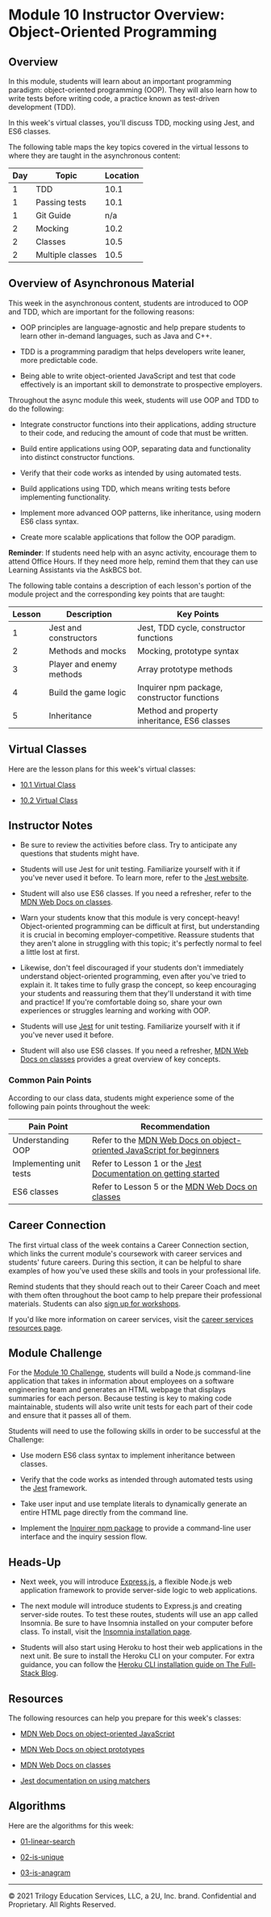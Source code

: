 # Module 10 Instructor Overview: Object-Oriented Programming

## Overview

In this module, students will learn about an important programming paradigm: object-oriented programming (OOP). They will also learn how to write tests before writing code, a practice known as test-driven development (TDD).

In this week's virtual classes, you'll discuss TDD, mocking using Jest, and ES6 classes.

The following table maps the key topics covered in the virtual lessons to where they are taught in the asynchronous content:

| Day  | Topic              | Location |
| ---  | ---                | ---      |
| 1    | TDD                | 10.1     |
| 1    | Passing tests      | 10.1     |
| 1    | Git Guide          | n/a      |
| 2    | Mocking            | 10.2     |
| 2    | Classes            | 10.5     |
| 2    | Multiple classes   | 10.5     |

## Overview of Asynchronous Material

This week in the asynchronous content, students are introduced to OOP and TDD, which are important for the following reasons:

* OOP principles are language-agnostic and help prepare students to learn other in-demand languages, such as Java and C++.

* TDD is a programming paradigm that helps developers write leaner, more predictable code.

* Being able to write object-oriented JavaScript and test that code effectively is an important skill to demonstrate to prospective employers.

Throughout the async module this week, students will use OOP and TDD to do the following:

* Integrate constructor functions into their applications, adding structure to their code, and reducing the amount of code that must be written.

* Build entire applications using OOP, separating data and functionality into distinct constructor functions.

* Verify that their code works as intended by using automated tests.

* Build applications using TDD, which means writing tests before implementing functionality.

* Implement more advanced OOP patterns, like inheritance, using modern ES6 class syntax.

* Create more scalable applications that follow the OOP paradigm.

**Reminder**: If students need help with an async activity, encourage them to attend Office Hours. If they need more help, remind them that they can use Learning Assistants via the AskBCS bot.

The following table contains a description of each lesson's portion of the module project and the corresponding key points that are taught:

| Lesson   | Description                | Key Points                                                                            |
| ---      | ---                        | ---                                                                                   |
| 1        | Jest and constructors      | Jest, TDD cycle, constructor functions                                                |
| 2        | Methods and mocks          | Mocking, prototype syntax                                                             |
| 3        | Player and enemy methods   | Array prototype methods                                                               |
| 4        | Build the game logic       | Inquirer npm package, constructor functions                                           |
| 5        | Inheritance                | Method and property inheritance, ES6 classes                                          |

## Virtual Classes

Here are the lesson plans for this week's virtual classes:

* [10.1 Virtual Class](./10.1-REQUIRED.md)

* [10.2 Virtual Class](./10.2-REQUIRED.md)

## Instructor Notes

* Be sure to review the activities before class. Try to anticipate any questions that students might have.

* Students will use Jest for unit testing. Familiarize yourself with it if you've never used it before. To learn more, refer to the [Jest website](https://jestjs.io/).

* Student will also use ES6 classes. If you need a refresher, refer to the [MDN Web Docs on classes](https://developer.mozilla.org/en-US/docs/Web/JavaScript/Reference/Classes).

* Warn your students know that this module is very concept-heavy! Object-oriented programming can be difficult at first, but understanding it is crucial in becoming employer-competitive. Reassure students that they aren't alone in struggling with this topic; it's perfectly normal to feel a little lost at first.

* Likewise, don't feel discouraged if your students don't immediately understand object-oriented programming, even after you've tried to explain it. It takes time to fully grasp the concept, so keep encouraging your students and reassuring them that they'll understand it with time and practice! If you're comfortable doing so, share your own experiences or struggles learning and working with OOP.

* Students will use [Jest](https://jestjs.io/) for unit testing. Familiarize yourself with it if you've never used it before.

* Student will also use ES6 classes. If you need a refresher, [MDN Web Docs on classes](https://developer.mozilla.org/en-US/docs/Web/JavaScript/Reference/Classes) provides a great overview of key concepts.

### Common Pain Points

According to our class data, students might experience some of the following pain points throughout the week:

| Pain Point                | Recommendation       |
| ---                       | ---                  |
| Understanding OOP         | Refer to the [MDN Web Docs on object-oriented JavaScript for beginners](https://developer.mozilla.org/en-US/docs/Learn/JavaScript/Objects/Object-oriented_JS) |
| Implementing unit tests   | Refer to Lesson 1 or the [Jest Documentation on getting started](https://jestjs.io/docs/getting-started) |
| ES6 classes               | Refer to Lesson 5 or the [MDN Web Docs on classes](https://developer.mozilla.org/en-US/docs/Web/JavaScript/Reference/Classes)|

## Career Connection

The first virtual class of the week contains a Career Connection section, which links the current module's coursework with career services and students' future careers. During this section, it can be helpful to share examples of how you've used these skills and tools in your professional life.

Remind students that they should reach out to their Career Coach and meet with them often throughout the boot camp to help prepare their professional materials. Students can also [sign up for workshops](https://careernetwork.2u.com/?utm_medium=Academics&utm_source=boot_camp).

If you'd like more information on career services, visit the [career services resources page](https://careernetwork.2u.com/?utm_medium=Academics&utm_source=boot_camp).

## Module Challenge

For the [Module 10 Challenge](../../01-Class-Content/10-OOP/02-Challenge), students will build a Node.js command-line application that takes in information about employees on a software engineering team and generates an HTML webpage that displays summaries for each person. Because testing is key to making code maintainable, students will also write unit tests for each part of their code and ensure that it passes all of them.

Students will need to use the following skills in order to be successful at the Challenge:

* Use modern ES6 class syntax to implement inheritance between classes.

* Verify that the code works as intended through automated tests using the [Jest](https://jestjs.io/) framework.

* Take user input and use template literals to dynamically generate an entire HTML page directly from the command line.

* Implement the [Inquirer npm package](https://www.npmjs.com/package/inquirer) to provide a command-line user interface and the inquiry session flow.

## Heads-Up

* Next week, you will introduce [Express.js](https://expressjs.com/), a flexible Node.js web application framework to provide server-side logic to web applications.

* The next module will introduce students to Express.js and creating server-side routes. To test these routes, students will use an app called Insomnia. Be sure to have Insomnia installed on your computer before class. To install, visit the [Insomnia installation page](https://insomnia.rest/download).

* Students will also start using Heroku to host their web applications in the next unit. Be sure to install the Heroku CLI on your computer. For extra guidance, you can follow the [Heroku CLI installation guide on The Full-Stack Blog](https://coding-boot-camp.github.io/full-stack/heroku/how-to-install-the-heroku-cli).

## Resources

The following resources can help you prepare for this week's classes:

* [MDN Web Docs on object-oriented JavaScript](https://developer.mozilla.org/en-US/docs/Learn/JavaScript/Objects/Object-oriented_JS)

* [MDN Web Docs on object prototypes](https://developer.mozilla.org/en-US/docs/Learn/JavaScript/Objects/Object_prototypes)

* [MDN Web Docs on classes](https://developer.mozilla.org/en-US/docs/Web/JavaScript/Reference/Classes)

* [Jest documentation on using matchers](https://jestjs.io/docs/en/using-matchers)

## Algorithms

Here are the algorithms for this week:

* [01-linear-search](../../01-Class-Content/10-OOP/03-Algorithms/01-linear-search)

* [02-is-unique](../../01-Class-Content/10-OOP/03-Algorithms/02-is-unique)

* [03-is-anagram](../../01-Class-Content/10-OOP/03-Algorithms/03-is-anagram)

---
© 2021 Trilogy Education Services, LLC, a 2U, Inc. brand. Confidential and Proprietary. All Rights Reserved.
